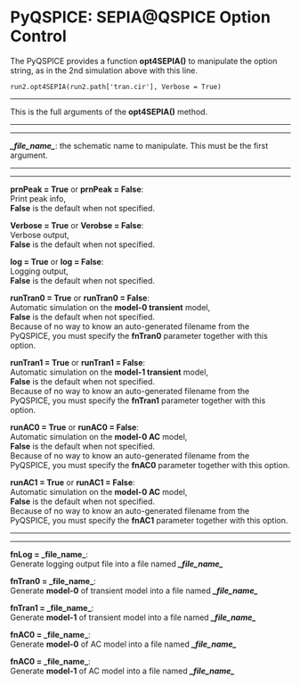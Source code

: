 # PyQSPICE: SEPIA@QSPICE Option Control

The PyQSPICE provides a function **opt4SEPIA()** to manipulate the option string, as in the 2nd simulation above with this line.

````
run2.opt4SEPIA(run2.path['tran.cir'], Verbose = True)
````

***

This is the full arguments of the **opt4SEPIA()** method.  
***
***
***\_file_name_***:  the schematic name to manipulate.  This must be the first argument.
***
***
**prnPeak = True** or **prnPeak = False**:  
Print peak info,  
**False** is the default when not specified.

**Verbose = True** or **Verobse = False**:  
Verbose output,  
**False** is the default when not specified.

**log = True** or **log = False**:  
Logging output,  
**False** is the default when not specified.

**runTran0 = True** or **runTran0 = False**:  
Automatic simulation on the **model-0 transient** model,  
**False** is the default when not specified.  
Because of no way to know an auto-generated filename from the PyQSPICE, you must specify the **fnTran0** parameter together with this option.

**runTran1 = True** or **runTran1 = False**:  
Automatic simulation on the **model-1 transient** model,  
**False** is the default when not specified.  
Because of no way to know an auto-generated filename from the PyQSPICE, you must specify the **fnTran1** parameter together with this option.

**runAC0 = True** or **runAC0 = False**:  
Automatic simulation on the **model-0 AC** model,  
**False** is the default when not specified.  
Because of no way to know an auto-generated filename from the PyQSPICE, you must specify the **fnAC0** parameter together with this option.

**runAC1 = True** or **runAC1 = False**:  
Automatic simulation on the **model-0 AC** model,  
**False** is the default when not specified.  
Because of no way to know an auto-generated filename from the PyQSPICE, you must specify the **fnAC1** parameter together with this option.

***
***
**fnLog = \_file_name_**:  
Generate logging output file into a file named ***\_file_name_***

**fnTran0 = \_file_name_**:  
Generate **model-0** of transient model into a file named ***\_file_name_***

**fnTran1 = \_file_name_**:  
Generate **model-1** of transient model into a file named ***\_file_name_***

**fnAC0 = \_file_name_**:  
Generate **model-0** of AC model into a file named ***\_file_name_***

**fnAC0 = \_file_name_**:  
Generate **model-1** of AC model into a file named ***\_file_name_***

